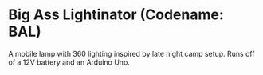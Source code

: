 # Big Ass Lightinator (Codename: BAL)
A mobile lamp with 360 lighting inspired by late night camp setup.
Runs off of a 12V battery and an Arduino Uno.
